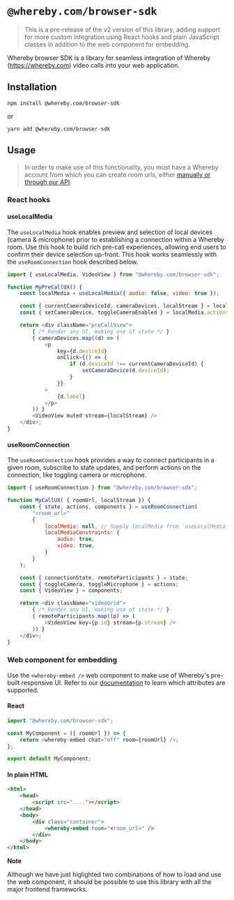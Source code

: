 # `@whereby.com/browser-sdk`

> This is a pre-release of the v2 version of this library, adding support for more custom integration using React hooks and plain JavaScript classes in addition to the web component for embedding.

Whereby browser SDK is a library for seamless integration of Whereby (https://whereby.com) video calls into your web application.

## Installation

```shell
npm install @whereby.com/browser-sdk
```

or

```shell
yarn add @whereby.com/browser-sdk
```

## Usage

> In order to make use of this functionality, you must have a Whereby account from which you can create room urls, either [manually or through our API](https://docs.whereby.com/creating-and-deleting-rooms).

### React hooks

#### useLocalMedia

The `useLocalMedia` hook enables preview and selection of local devices (camera & microphone) prior to establishing a connection within a Whereby room. Use this hook to build rich pre-call
experiences, allowing end users to confirm their device selection up-front. This hook works seamlessly with the `useRoomConnection` hook described below.

```js
import { useLocalMedia, VideoView } from "@whereby.com/browser-sdk";

function MyPreCallUX() {
    const localMedia = useLocalMedia({ audio: false, video: true });

    const { currentCameraDeviceId, cameraDevices, localStream } = localMedia.state;
    const { setCameraDevice, toggleCameraEnabled } = localMedia.actions;

    return <div className="preCallView">
        { /* Render any UI, making use of state */ }
        { cameraDevices.map((d) => (
            <p
                key={d.deviceId}
                onClick={() => {
                    if (d.deviceId !== currentCameraDeviceId) {
                        setCameraDevice(d.deviceId);
                    }
                }}
            >
                {d.label}
            </p>
        )) }
        <VideoView muted stream={localStream} />
    </div>;
}

```

#### useRoomConnection

The `useRoomConnection` hook provides a way to connect participants in a given room, subscribe to state updates, and perform actions on the connection, like toggling camera or microphone.

```js
import { useRoomConnection } from "@whereby.com/browser-sdk";

function MyCallUX( { roomUrl, localStream }) {
    const { state, actions, components } = useRoomConnection(
        "<room_url>"
        {
            localMedia: null, // Supply localMedia from `useLocalMedia` hook, or constraints
            localMediaConstraints: {
                audio: true,
                video: true,
            }
        }
    );

    const { connectionState, remoteParticipants } = state;
    const { toggleCamera, toggleMicrophone } = actions;
    const { VideoView } = components;

    return <div className="videoGrid">
        { /* Render any UI, making use of state */ }
        { remoteParticipants.map((p) => (
            <VideoView key={p.id} stream={p.stream} />
        )) }
    </div>;
}

```

### Web component for embedding

Use the `<whereby-embed />` web component to make use of Whereby's pre-built responsive UI. Refer to our [documentation](https://docs.whereby.com/embedding-rooms/in-a-web-page/using-the-whereby-embed-element) to learn which attributes are supported.

#### React

```js
import "@whereby.com/browser-sdk";

const MyComponent = ({ roomUrl }) => {
    return <whereby-embed chat="off" room={roomUrl} />;
};

export default MyComponent;
```

#### In plain HTML

```html
<html>
    <head>
        <script src="...."></script>
    </head>
    <body>
        <div class="container">
            <whereby-embed room="<room_url>" />
        </div>
    </body>
</html>
```

**Note**

Although we have just higlighted two combinations of how to load and use the web component, it should be possible to use this library with all the major frontend frameworks.
